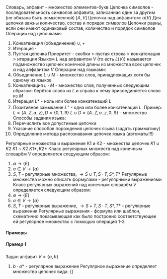 Словарь, алфавит - множество элементов-букв
Цепочка символов - последовательность символов алфавита, записанная один за другим (не обязана быть осмысленной) \[$A, V$\]
Цепочка над алфавитом: $a(V)$
Для цепочки важны количество, состав и порядок символов
Цепочки равны, если они имеют одинаковый состав, количество и порядок символов
Операции над цепочками:
1. Конкатенация (объединение) $\cup{},+$
2. Итерация $\cdot{}$ 
3. Пустая цепочка
Приоритет - скобки > пустая строка > конкатенация > итерация
Языком $L$ над алфавитом $V$ (то есть $L(V)$) называется подмножество цепочек конечной длины из множества всех цепочек $\alpha$ над алфавитом $V$
Операции над языками:
1. Объединение $L\cup{M}$ - множество слов, принадлежащих хотя бы одному из языков
2. Конкатенация $L\cdot{M}$ - множество слов, полученных следующим образом: берётся слово из $L$ и справа к нему присоединяется слово из $M$
3. Итерация $L*$ - ноль или более конкатенаций $L$
4. Позитивное замыкание $L^{+}$ - одна или более конкатенаций $L$. 
Пример:
$L=\{A..Z,a..z\},D=\{0,1..9\}$
$L\cup{D}=\{A..Z,a..z,0..9\}$ - множество  
Способы задания языка:
1. Перечислить все допустимые цепочки
2. Указание способов порождения цепочек языка (задать грамматику)
3. Определение метода распознавания цепочек языка (автоматы!!!)

Регулярные множества и выражение
К1 и К2 - множества цепочек
$K1 \cup{} K2$
$K1 \cap{} K2$
$K1*, K2*$
Класс регулярных множеств над конечным словарём $V$ определяется следующим образом: 
1. $\emptyset{}\rightarrow{\{E\}}$ 
2. $a\in{V}\rightarrow{\{a\}}$ 
3. $S,T$ - регулярные множества, $\rightarrow{S\cup{T},S\cdot{T},S*,T*}$
Регулярные множества можно описать формулами - регулярными выражениями
Класс регулярных выражений над конечным словарём $V$ определяется следующим образом:
1. $\emptyset{}\rightarrow{\{E\}}$ 
2. $a\in{V}\rightarrow{\{a\}}$ 
3. $S,T$ - регулярные выражение, $\rightarrow{S+{T},S\cdot{T},S*,T*}$ - регулярные выражения
Регулярные выражения - формула или шаблон, схематично показывающая как было построено соответствующее ей регулярное множество с помощью операций 1-3
#### Примеры
##### Пример 1
Задан алфавит $V=\{a,b\}$
1) $b\cdot{}a*$ - регулярное выражение
Регулярное выражение определяет множество цепочек вида:
$\{\}$